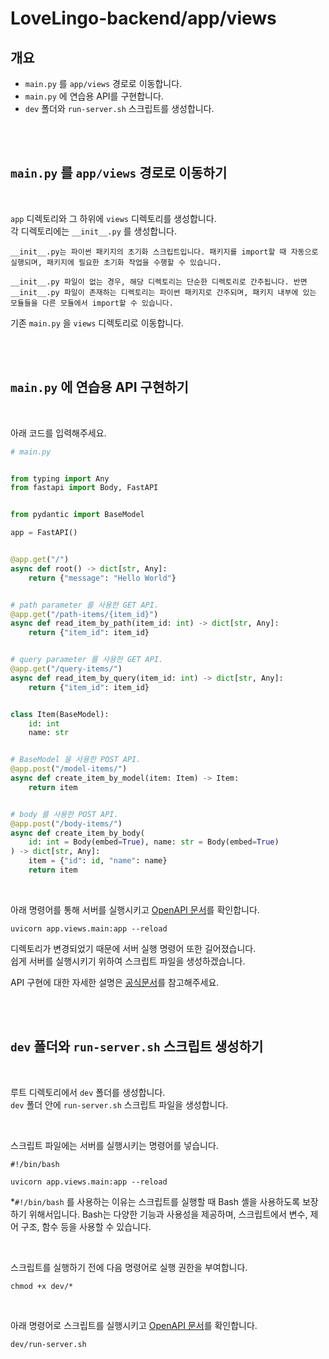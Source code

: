 # LoveLingo-backend/app/views

## 개요
- `main.py` 를 `app/views` 경로로 이동합니다.
- `main.py` 에 연습용 API를 구현합니다.
- `dev` 폴더와 `run-server.sh` 스크립트를 생성합니다.

<br><br>

## `main.py` 를 `app/views` 경로로 이동하기

<br>

`app` 디렉토리와 그 하위에 `views` 디렉토리를 생성합니다.  
각 디렉토리에는 `__init__.py` 를 생성합니다.

```
__init__.py는 파이썬 패키지의 초기화 스크립트입니다. 패키지를 import할 때 자동으로 실행되며, 패키지에 필요한 초기화 작업을 수행할 수 있습니다.

__init__.py 파일이 없는 경우, 해당 디렉토리는 단순한 디렉토리로 간주됩니다. 반면 __init__.py 파일이 존재하는 디렉토리는 파이썬 패키지로 간주되며, 패키지 내부에 있는 모듈들을 다른 모듈에서 import할 수 있습니다.
```

기존 `main.py` 을 `views` 디렉토리로 이동합니다.

<br><br>

## `main.py` 에 연습용 API 구현하기

<br>

아래 코드를 입력해주세요.
```py
# main.py


from typing import Any
from fastapi import Body, FastAPI


from pydantic import BaseModel

app = FastAPI()


@app.get("/")
async def root() -> dict[str, Any]:
    return {"message": "Hello World"}


# path parameter 를 사용한 GET API.
@app.get("/path-items/{item_id}")
async def read_item_by_path(item_id: int) -> dict[str, Any]:
    return {"item_id": item_id}


# query parameter 를 사용한 GET API.
@app.get("/query-items/")
async def read_item_by_query(item_id: int) -> dict[str, Any]:
    return {"item_id": item_id}


class Item(BaseModel):
    id: int
    name: str


# BaseModel 을 사용한 POST API.
@app.post("/model-items/")
async def create_item_by_model(item: Item) -> Item:
    return item


# body 를 사용한 POST API.
@app.post("/body-items/")
async def create_item_by_body(
    id: int = Body(embed=True), name: str = Body(embed=True)
) -> dict[str, Any]:
    item = {"id": id, "name": name}
    return item

```

<br>

아래 명령어를 통해 서버를 실행시키고 [OpenAPI 문서](http://127.0.0.1:8000/docs)를 확인합니다.
```
uvicorn app.views.main:app --reload
```
디렉토리가 변경되었기 때문에 서버 실행 명령어 또한 길어졌습니다.  
쉽게 서버를 실행시키기 위하여 스크립트 파일을 생성하겠습니다.

API 구현에 대한 자세한 설명은 [공식문서](https://fastapi.tiangolo.com/tutorial/path-params/)를 참고해주세요.


<br><br>

## `dev` 폴더와 `run-server.sh` 스크립트 생성하기

<br>

루트 디렉토리에서 `dev` 폴더를 생성합니다.  
`dev` 폴더 안에 `run-server.sh` 스크립트 파일을 생성합니다.

<br>

스크립트 파일에는 서버를 실행시키는 명령어를 넣습니다.
```
#!/bin/bash

uvicorn app.views.main:app --reload
```
*`#!/bin/bash` 를 사용하는 이유는 스크립트를 실행할 때 Bash 셸을 사용하도록 보장하기 위해서입니다. Bash는 다양한 기능과 사용성을 제공하며, 스크립트에서 변수, 제어 구조, 함수 등을 사용할 수 있습니다. 

<br>

스크립트를 실행하기 전에 다음 명령어로 실행 권한을 부여합니다.
```
chmod +x dev/*
```

<br>

아래 명령어로 스크립트를 실행시키고 [OpenAPI 문서](http://127.0.0.1:8000/docs)를 확인합니다.
```
dev/run-server.sh
```

